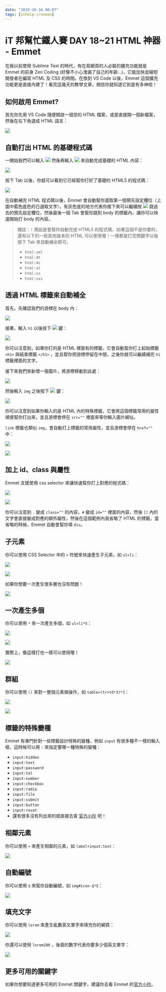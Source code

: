 ```yaml
---
date: "2019-10-16 00:07"
tags: [ithelp-ironman]
---
```

# iT 邦幫忙鐵人賽 DAY 18~21 HTML 神器 - Emmet

在我以前使用 Sublime Text 的時代，有在寫網頁的人必裝的擴充功能就是 Emmet 的前身 Zen Coding (好像不小心洩漏了自己的年齡…)，它能加快並縮短開發者在編寫 HTML 及 CSS 的時間。在換到 VS Code 以後，Emmet 這個擴充功能更是直接內建了！看完這幾天的教學文章，相信你就知道它到底有多神啦！

## 如何啟用 Emmet?

首先你先用 VS Code 隨便開啟一個空的 HTML 檔案，或是直接開一個新檔案，然後在右下角選成 HTML 語言：

![](https://i.imgur.com/VKtc5JU.png)

## 自動打出 HTML 的基礎程式碼

一開始我們可以輸入 ![](https://i.imgur.com/WFYppUx.png) 然後再輸入 ![](https://i.imgur.com/TpADG6g.png) 來自動完成基礎的 HTML 內容：

![](https://i.imgur.com/m8yq2uF.png)

按下 Tab 以後，你就可以看到它已經幫你打好了基礎的 HTML5 的程式碼：

![](https://i.imgur.com/o2QO39P.png)

在自動補完 HTML 程式碼以後，Emmet 會自動幫你選取第一個預先設定欄位（上圖中藍色底色的已選取文字），有灰色底的地方代表你接下來可以繼續按 ![](https://i.imgur.com/TpADG6g.png) 跳過去的預先設定欄位，然後最後一個 Tab 會幫你跳到 body 的標籤內，讓你可以快速開始打 body 的內容。

> 備註：`!` 預設是會幫你自動完成 HTML5 的程式碼，如果這個不是你要的，還有以下的一些其他版本的 HTML 可以使用喔！一樣都是打完關鍵字以後按下 Tab 來自動補全即可。
> * `html:xml`
> * `html:4t`
> * `html:4s`
> * `html:xt`
> * `html:xs`
> * `html:xxs`

## 透過 HTML 標籤來自動補全

首先，先確認我們的游標在 body 內：

![](https://i.imgur.com/AUhW0K1.png)

接著，輸入 `h1` 以後按下 ![](https://i.imgur.com/Wwx51QW.png) 鍵：

![](https://i.imgur.com/8tV2hcI.png)

你可以注意到，如果你打的是 HTML 裡面有的標籤，它會自動幫你打上起始標籤 `<h1>` 與結束標籤 `</h1>` ，並且幫你把游標停留在中間，之後你就可以繼續補完 `h1` 標籤裡面的文字。

接下來我們來新增一張圖片，將游標移動到此處：

![](https://i.imgur.com/25iHRNG.png)

然後輸入 `img` 之後按下 ![](https://i.imgur.com/Wwx51QW.png) 鍵：

![](https://i.imgur.com/ZlKp00L.png)

你可以注意到如果你輸入的是 HTML 內的特殊標籤，它會將這個標籤常用的屬性順便幫你打出來，並且游標會停在 `src=""` 裡面來等你輸入圖片網址。

`link` 標籤也類似 `img`，會自動打上標籤的常用屬性，並且游標會停在 `href=""` 中：

![](https://i.imgur.com/HsGNQtt.png)

![](https://i.imgur.com/nBLT6G0.png)

## 加上 id、class 與屬性

Emmet 支援使用 css selector 來讓快速幫你打上對應的程式碼：

![](https://i.imgur.com/5SpM7aq.png)

![](https://i.imgur.com/ESoxjYg.png)

你可以注意到 `.` 變成 `class=""` 的內容，`#` 變成 `id=""` 裡面的內容，然後 `[]` 內的文字會直接變成對應的額外屬性，然後在這個範例內我省略了 HTML 的標籤，當省略的時候，Emmet 自動會幫你填 `div`。

## 子元素

你可以使用 CSS Selector 中的 `>` 符號來快速產生子元素，如 `ul>li`：

![](https://i.imgur.com/AiL5tlM.png)

![](https://i.imgur.com/7zXMB6L.png)

如果你想要一次產生很多層也沒有問題！

![](https://i.imgur.com/5LrhxPG.png)

## 一次產生多個

你可以使用 `*` 來一次產生多個，如 `ul>li*5`：

![](https://i.imgur.com/qFQjjJc.png)

![](https://i.imgur.com/yAhh01b.png)

實際上，像這樣打也一樣可以使用喔！

![](https://i.imgur.com/sXj3N1o.png)

## 群組

你可以使用 `()` 來對一整個元素做操作，如 `table>(tr>td*3)*3`：

![](https://i.imgur.com/BCibKS4.png)

![](https://i.imgur.com/2szGaw3.png)

## 標籤的特殊變種

Emmet 有專門針對一些標籤設計特殊的變種，例如 `input` 有很多種不一樣的輸入框，這時候可以用 `:` 來指定要哪一種特殊的變種：

* `input:hidden`
* `input:text`
* `input:password`
* `input:tel`
* `input:number`
* `input:checkbox`
* `input:radio`
* `input:file`
* `input:submit`
* `input:button`
* `input:reset`
* 還有很多沒有列出來的就直接去查 [官方小抄][emmet-cheat-sheet] 吧！

## 相鄰元素

你可以使用 `+` 來產生相鄰的元素，如 `label+input:text`：

![](https://i.imgur.com/1Xl9Qij.png)

## 自動編號

你可以使用 `$` 來幫你自動編號，如 `img#icon-$*5`：

![](https://i.imgur.com/wa0wavx.png)

## 填充文字

你可以使用 `lorem` 來產生亂數英文單字來填充你的網頁：

![](https://i.imgur.com/DlHz8lx.png)

你還可以使用 `lorem200` ，後面的數字代表你要多少個英文單字：

![](https://i.imgur.com/vquPTVw.png)

## 更多可用的關鍵字

如果你想要知道更多可用的 Emmet 關鍵字，建議你去看 Emmet 的[官方小抄][emmet-cheat-sheet]。

[emmet-cheat-sheet]: https://docs.emmet.io/cheat-sheet/ "Emmet Cheat Sheet"
